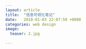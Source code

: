 ```yaml
---
layout: article
title:  "信息可视化笔记"
date:   2018-01-03 22:07:50 +0800
categories: web design
image:
  teaser: 2.jpg
  
---
```



